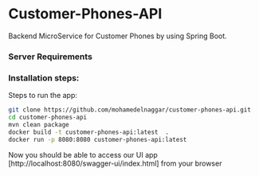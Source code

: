 # Customer-Phones-API
Backend MicroService for Customer Phones by using Spring Boot.

### Server Requirements

### Installation steps:

Steps to run the app:
```sh
git clone https://github.com/mohamedelnaggar/customer-phones-api.git
cd customer-phones-api
mvn clean package
docker build -t customer-phones-api:latest  .
docker run -p 8080:8080 customer-phones-api:latest
```

Now you should be able to access our UI app [http://localhost:8080/swagger-ui/index.html] from your browser


